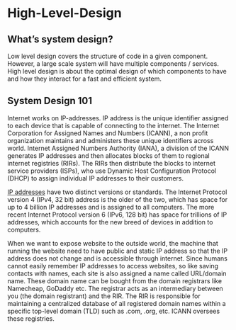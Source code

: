# High-Level-Design

## What’s system design?

Low level design covers the structure of code in a given component. However, a large scale system will have multiple components / services. High level design is about the optimal design of which components to have and how they interact for a fast and efficient system.

## System Design 101

Internet works on IP-addresses. IP address is the unique identifier assigned to each device that is capable of connecting to the internet. The Internet Corporation for Assigned Names and Numbers (ICANN), a non profit organization maintains and administers these unique identifiers across world. Internet Assigned Numbers Authority (IANA), a division of the ICANN generates IP addresses and then allocates blocks of them to regional internet registries (RIRs). The RIRs then distribute the blocks to internet service providers (ISPs), who use Dynamic Host Configuration Protocol (DHCP) to assign individual IP addresses to their customers.

[IP addresses](https://www.fortinet.com/resources/cyberglossary/what-is-ip-address#:~:text=A%20dynamic%20IP%20address%20is,a%20home%20or%20an%20organization.) have two distinct versions or standards. The Internet Protocol version 4 (IPv4, 32 bit) address is the older of the two, which has space for up to 4 billion IP addresses and is assigned to all computers. The more recent Internet Protocol version 6 (IPv6, 128 bit) has space for trillions of IP addresses, which accounts for the new breed of devices in addition to computers.

When we want to expose website to the outside world, the machine that running the website need to have public and static IP address so that the IP address does not change and is accessible through internet. Since humans cannot easily remember IP addresses to access websites, so like saving contacts with names, each site is also assigned a name called URL/domain name. These domain name can be bought from the domain registrars like Namecheap, GoDaddy etc. The registrar acts as an intermediary between you (the domain registrant) and the RIR. The RIR is responsible for maintaining a centralized database of all registered domain names within a specific top-level domain (TLD) such as .com, .org, etc. ICANN oversees these registries.
